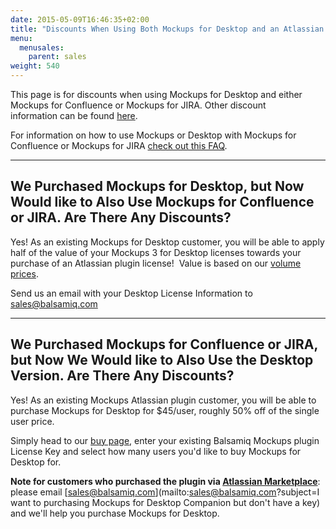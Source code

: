 ```yaml
---
date: 2015-05-09T16:46:35+02:00
title: "Discounts When Using Both Mockups for Desktop and an Atlassian Plugin Version"
menu:
  menusales:
    parent: sales
weight: 540
---
```


This page is for discounts when using Mockups for Desktop and either Mockups for Confluence or Mockups for JIRA. Other discount information can be found [here](/sales/discounts/).

For information on how to use Mockups or Desktop with Mockups for Confluence or Mockups for JIRA [check out this FAQ](h/plugins/b3andatlassian/).

* * *

## We Purchased Mockups for Desktop, but Now Would like to Also Use Mockups for Confluence or JIRA. Are There Any Discounts?

Yes! As an existing Mockups for Desktop customer, you will be able to apply half of the value of your Mockups 3 for Desktop licenses towards your purchase of an Atlassian plugin license!  Value is based on our [volume prices](https://balsamiq.com/buy/#dv).

Send us an email with your Desktop License Information to [sales@balsamiq.com](mailto:sales@balsamiq.com?subject=Upgrading%20from%20Desktop%20to%20a%20Plugin)

* * *

## We Purchased Mockups for Confluence or JIRA, but Now We Would like to Also Use the Desktop Version. Are There Any Discounts?

Yes! As an existing Mockups Atlassian plugin customer, you will be able to purchase Mockups for Desktop for $45/user, roughly 50% off of the single user price.

Simply head to our [buy page](https://balsamiq.com/buy/#dc), enter your existing Balsamiq Mockups plugin License Key and select how many users you'd like to buy Mockups for Desktop for.

**Note for customers who purchased the plugin via [Atlassian Marketplace](/sales/marketplace/)**: please email [sales@balsamiq.com](mailto:sales@balsamiq.com?subject=I want to purchasing Mockups for Desktop Companion but don't have a key) and we'll help you purchase Mockups for Desktop.